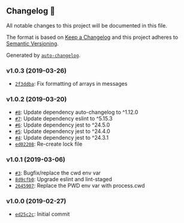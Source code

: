 ## Changelog 🚀

All notable changes to this project will be documented in this file.

The format is based on [Keep a Changelog](http://keepachangelog.com/en/1.0.0/)
and this project adheres to [Semantic Versioning](http://semver.org/spec/v2.0.0.html).

Generated by [`auto-changelog`](https://github.com/CookPete/auto-changelog).

### v1.0.3 (2019-03-26)

- [`2f3ddba`](https://github.com/lifion/pino-prettifier/commit/2f3ddbaa6801c6a12786781288eb14df3b364369): Fix formatting of arrays in messages

### v1.0.2 (2019-03-20)

- [`#8`](https://github.com/lifion/pino-prettifier/pull/8): Update dependency auto-changelog to ^1.12.0
- [`#7`](https://github.com/lifion/pino-prettifier/pull/7): Update dependency eslint to ^5.15.3
- [`#6`](https://github.com/lifion/pino-prettifier/pull/6): Update dependency jest to ^24.5.0
- [`#5`](https://github.com/lifion/pino-prettifier/pull/5): Update dependency jest to ^24.4.0
- [`#4`](https://github.com/lifion/pino-prettifier/pull/4): Update dependency jest to ^24.3.1
- [`ed02208`](https://github.com/lifion/pino-prettifier/commit/ed0220877c55e186d1c98df5ae957a2c85a71b8c): Re-create lock file

### v1.0.1 (2019-03-06)

- [`#3`](https://github.com/lifion/pino-prettifier/pull/3): Bugfix/replace the cwd env var
- [`8d9cfb0`](https://github.com/lifion/pino-prettifier/commit/8d9cfb00718b11a435c1077a1ed16bbbe526f3ea): Upgrade eslint and lint-staged
- [`2645907`](https://github.com/lifion/pino-prettifier/commit/264590755026783b3f2769d9c3d1aa3780e77d9c): Replace the PWD env var with process.cwd

### v1.0.0 (2019-02-27)

- [`ed25c2c`](https://github.com/lifion/pino-prettifier/commit/ed25c2cd70a0f2126c68ced2de007f843a2f3b0f): Initial commit
